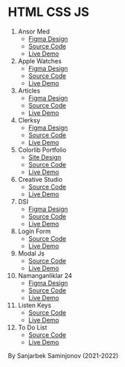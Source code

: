 # HTML CSS JS

1. Ansor Med
   * [Figma Design](https://www.figma.com/file/h2EzOBjvCiY8hVoFolSd5Z/AnsorMed-landing-page)
   * [Source Code](https://github.com/SanjarbekSaminjonov/FrontEndProjects/tree/master/AnsorMed)
   * [Live Demo](https://ansor-med-ss.netlify.app/)
2. Apple Watches
   * [Figma Design](https://www.figma.com/file/oqOJWgwVM3cULzmTyB9ogV/Apple-Watch)
   * [Source Code](https://github.com/SanjarbekSaminjonov/FrontEndProjects/tree/master/AppleWatches)
   * [Live Demo](https://apple-watches-ss.netlify.app/)
3. Articles
   * [Figma Design](https://www.figma.com/file/6WfHS48MXkIC4zXW38ru2w/Articles)
   * [Source Code](https://github.com/SanjarbekSaminjonov/FrontEndProjects/tree/master/Articles)
   * [Live Demo](https://articles-ss.netlify.app/)
4. Clerksy
   * [Figma Design](https://www.figma.com/file/7M35C1Xiwwccf5qHRHxXad/Clerksy)
   * [Source Code](https://github.com/SanjarbekSaminjonov/FrontEndProjects/tree/master/Clerksy)
   * [Live Demo](https://clerksy-ss.netlify.app/)
5. Colorlib Portfolio
   * [Site Design](https://preview.colorlib.com/theme/breed2/)
   * [Source Code](https://github.com/SanjarbekSaminjonov/FrontEndProjects/tree/master/ColorlibPortfolio)
   * [Live Demo](https://colorlib-portfolio-ss.netlify.app/)
6. Creative Studio
   * [Source Code](https://github.com/SanjarbekSaminjonov/FrontEndProjects/tree/master/CreativeStudio)
   * [Live Demo](https://creative-studio-ss.netlify.app/)
7. DSI
   * [Figma Design](https://www.figma.com/file/eWggsmQrbuNfwVWzHNULra/DSI)
   * [Source Code](https://github.com/SanjarbekSaminjonov/FrontEndProjects/tree/master/DSI)
   * [Live Demo](https://dsi-ss.netlify.app/)
8. Login Form
   * [Source Code](https://github.com/SanjarbekSaminjonov/FrontEndProjects/tree/master/LoginForm)
   * [Live Demo](https://login-form-ss.netlify.app/)
9. Modal Js
   * [Source Code](https://github.com/SanjarbekSaminjonov/FrontEndProjects/tree/master/ModalProject)
   * [Live Demo](https://modal-js-ss.netlify.app/)
10. Namanganliklar 24
    * [Figma Design](https://www.figma.com/file/1ohQSjkfnE32EAPZzOlC26/Namanganliklar24)
    * [Source Code](https://github.com/SanjarbekSaminjonov/FrontEndProjects/tree/master/Namanganliklar24)
    * [Live Demo](https://namanganliklar-24-ss.netlify.app/)
11. Listen Keys
    * [Source Code](https://github.com/SanjarbekSaminjonov/FrontEndProjects/tree/master/ListenKeys)
    * [Live Demo](https://listen-keys-ss.netlify.app/)
12. To Do List
    * [Source Code](https://github.com/SanjarbekSaminjonov/FrontEndProjects/tree/master/ToDoList)
    * [Live Demo](https://todolist-ss.netlify.app/)

By Sanjarbek Saminjonov (2021-2022)
